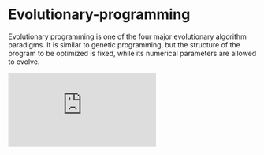 # Evolutionary-programming


Evolutionary programming is one of the four major evolutionary algorithm paradigms. It is similar to genetic programming, but the structure of the program to be optimized is fixed, while its numerical parameters are allowed to evolve.


<embed src="https://github.com/janar363/Evolutionary-programming/blob/master/AI%20PROJECT%20REPORT.pdf" type="application/pdf">
